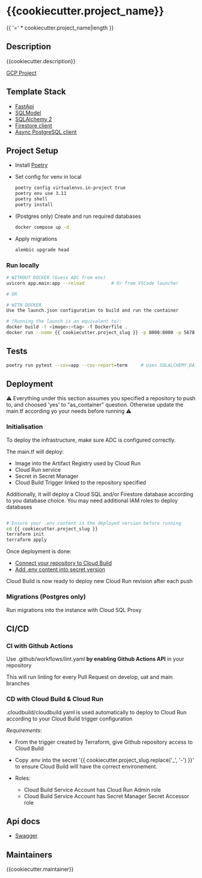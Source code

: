 # {{cookiecutter.project_name}}

{{ '=' * cookiecutter.project_name|length }}

## Description

{{cookiecutter.description}}

[GCP Project](https://console.cloud.google.com/home/dashboard?authuser=0&project={{cookiecutter.gcloud_project}}&supportedpurview=project)

## Template Stack

- [FastApi](https://fastapi.tiangolo.com/)
- [SQLModel](https://sqlmodel.tiangolo.com/)
- [SQLAlchemy 2](https://docs.sqlalchemy.org/en/20/)
- [Firestore client](https://firebase.google.com/docs/firestore)
- [Async PostgreSQL client](https://github.com/MagicStack/asyncpg)

## Project Setup

- Install [Poetry](https://python-poetry.org/docs/)

- Set config for venv in local

  ```sh
  poetry config virtualenvs.in-project true
  poetry env use 3.11
  poetry shell
  poetry install
  ```

- (Postgres only) Create and run required databases

  ```bash
  docker compose up -d
  ```

- Apply migrations

  ```sh
  alembic upgrade head
  ```

### Run locally

```sh
# WITHOUT DOCKER (Guess ADC from env)
uvicorn app.main:app --reload          # Or from VSCode launcher

# OR

# WITH DOCKER
Use the launch.json configuration to build and run the container

# (Running the launch is an equivalent to):
docker build -t <image>:<tag> -f Dockerfile .
docker run --name {{ cookiecutter.project_slug }} -p 8000:8000 -p 5678:5678 -v "$HOME/.config/gcloud/application_default_credentials.json":/gcp/creds.json --env GOOGLE_APPLICATION_CREDENTIALS=/gcp/creds.json --env GCLOUD_PROJECT={{ cookiecutter.gcloud_project }} <image>:<tag>

```

## Tests

```sh
poetry run pytest --cov=app --cov-report=term     # Uses SQLALCHEMY_DATABASE_URI in pyproject.toml
```

## Deployment

:warning: Everything under this section assumes you specified a repository to push to, and choosed 'yes' to "as_container" question. Otherwise update the main.tf according yo your needs before running  :warning:

### Initialisation

To deploy the infrastructure, make sure ADC is configured correctly.

The main.tf will deploy:

- Image into the Artifact Registry used by Cloud Run
- Cloud Run service
- Secret in Secret Manager
- Cloud Build Trigger linked to the repository specified

Additionally, it will deploy a Cloud SQL and/or Firestore database according to you database choice.
You may need additional IAM roles to deploy databases

```bash

# Ensure your .env content is the deployed version before running
cd {{ cookiecutter.project_slug }}
terraform init
terraform apply

```

Once deployment is done:

- [Connect your repository to Cloud Build](https://console.cloud.google.com/cloud-build/repositories/1st-gen?authuser=0&project={{cookiecutter.gcloud_project}}&supportedpurview=project)
- [Add .env content into secret version](https://console.cloud.google.com/security/secret-manager/secret/{{cookiecutter.project_slug.replace('_','-')}}/versions?authuser=0&project={{cookiecutter.gcloud_project}}&supportedpurview=project)

Cloud Build is now ready to deploy new Cloud Run revision after each push

### Migrations (Postgres only)

Run migrations into the instance with Cloud SQL Proxy

## CI/CD

### CI with Github Actions

Use .github/workflows/lint.yaml **by enabling Github Actions API** in your repository

This will run linting for every Pull Request on develop, uat and main branches

### CD with Cloud Build & Cloud Run

.cloudbuild/cloudbuild.yaml is used automatically to deploy to Cloud Run according to your Cloud Build trigger configuration

*Requirements*:

- From the trigger created by Terraform, give Github repository access to Cloud Build

- Copy .env into the secret '{{ cookiecutter.project_slug.replace('_', '-') }}' to ensure Cloud Build will have the correct environement.

- Roles:
  - Cloud Build Service Account has Cloud Run Admin role
  - Cloud Build Service Account has Secret Manager Secret Accessor role

## Api docs

- [Swagger](http://localhost:8000/api/docs)

## Maintainers

{{cookiecutter.maintainer}}
